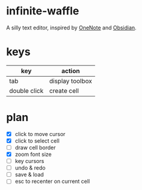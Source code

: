 # infinite-waffle
A silly text editor, inspired by [OneNote](https://en.wikipedia.org/wiki/Microsoft_OneNote) and [Obsidian](https://obsidian.md/).

# keys

| key          | action          |
|--------------|-----------------|
| tab          | display toolbox |
| double click | create cell     |

# plan

- [x] click to move cursor
- [x] click to select cell
- [ ] draw cell border
- [x] zoom font size
- [ ] key cursors
- [ ] undo & redo
- [ ] save & load
- [ ] esc to recenter on current cell
